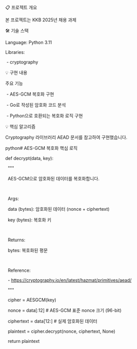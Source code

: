 📋 프로젝트 개요

본 프로젝트는 KKB 2025년 채용 과제



🛠️ 기술 스택



Language: Python 3.11

Libraries:

&nbsp;- cryptography





💡 구현 내용

주요 기능

&nbsp;- AES-GCM 복호화 구현

&nbsp;- Go로 작성된 암호화 코드 분석

&nbsp;- Python으로 호환되는 복호화 로직 구현



💡 핵심 알고리즘

Cryptography 라이브러리 AEAD 문서를 참고하여 구현했습니다.

python# AES-GCM 복호화 핵심 로직

def decrypt(data, key):

&nbsp;   """

&nbsp;   AES-GCM으로 암호화된 데이터를 복호화합니다.

&nbsp;   

&nbsp;   Args:

&nbsp;       data (bytes): 암호화된 데이터 (nonce + ciphertext)

&nbsp;       key (bytes): 복호화 키

&nbsp;   

&nbsp;   Returns:

&nbsp;       bytes: 복호화된 평문

&nbsp;   

&nbsp;   Reference:

&nbsp;       - https://cryptography.io/en/latest/hazmat/primitives/aead/

&nbsp;   """

&nbsp;   cipher = AESGCM(key)

&nbsp;   nonce = data\[:12]        # AES-GCM 표준 nonce 크기 (96-bit)

&nbsp;   ciphertext = data\[12:]   # 실제 암호화된 데이터

&nbsp;   plaintext = cipher.decrypt(nonce, ciphertext, None)

&nbsp;   return plaintext



